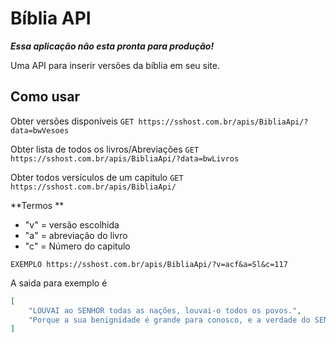 # Bíblia API

***Essa aplicação não esta pronta para produção!***

Uma API para inserir versões da bíblia em seu site.

## Como usar
Obter versões disponíveis
`GET https://sshost.com.br/apis/BibliaApi/?data=bwVesoes`

Obter lista de todos os livros/Abreviações
`GET https://sshost.com.br/apis/BibliaApi/?data=bwLivros`

Obter todos versículos de um capitulo
`GET https://sshost.com.br/apis/BibliaApi/`

**Termos **
- "v" = versão escolhida
- "a" = abreviação do livro
- "c" = Número do capitulo

`EXEMPLO https://sshost.com.br/apis/BibliaApi/?v=acf&a=Sl&c=117`

A saida para exemplo é
```json
[
    "LOUVAI ao SENHOR todas as nações, louvai-o todos os povos.",
    "Porque a sua benignidade é grande para conosco, e a verdade do SENHOR dura para sempre. Louvai ao SENHOR."
]
```
